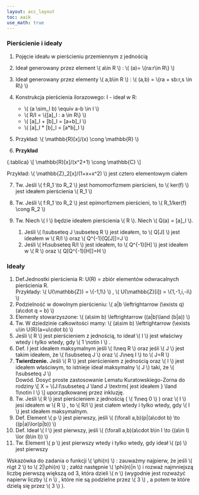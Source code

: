 ```yaml
---
layout: acc_layout
toc: aaik
use_math: true
---
```


### Pierścienie i ideały

1.  Pojęcie ideału w pierścieniu przemiennym z jednością

2.  Ideał generowany przez element  \\(  a\\in R  \\)  :  \\(  (a)= \\{ra:r\\in R\\}  \\) 

3.  Ideał generowany przez elementy  \\(  a,b\\in R  \\)  :  \\(  (a,b) = \\{ra + sb:r,s \\in R\\}  \\) 

4.  Konstrukcja pierścienia ilorazowego: I - ideał w R:
    - \\(  (a \\sim\_I b) \\equiv a-b \\in I  \\) 
    - \\(  R/I = \\{\[a\]\_I : a \\in R\\}  \\) 
    - \\(  \[a\]\_I + \[b\]\_I = \[a+b\]\_I  \\) 
    - \\(  \[a\]\_I \* \[b\]\_I = \[a\*b\]\_I  \\) 

5.  Przykład:  \\(  \\mathbb{R}\[x\]/(x) \\cong \\mathbb{R}  \\) 

6.  **Przykład**

 {.tablica}
 \\[  \\mathbb{R}\[x\]/(x^2+1) \\cong \\mathbb{C}  \\] 

Przykład:  \\(  \\mathbb{Z}\_2\[x\]/(1+x+x^2)  \\)  jest cztero elementowym ciałem

7.  Tw. Jeśli  \\(  f:R\_1 \\to R\_2  \\)  jest homomorfizmem pierścieni, to \\(  ker(f)  \\)  jest ideałem pierścienia  \\(  R\_1  \\) 

8.  Tw. Jeśli  \\(  f:R\_1 \\to R\_2  \\)  jest epimorfizmem pierścieni, to \\(  R\_1/ker(f) \\cong R\_2  \\) 

9.  Tw. Niech  \\(  I  \\)  będzie ideałem pierścienia  \\(  R  \\). Niech \\(  Q(a) = \[a\]\_I  \\).
    1.  Jeśli  \\(  I\\subseteq J \\subseteq R  \\)  jest ideałem, to  \\( 
        Q\[J\]  \\)  jest ideałem w  \\(  R/I  \\)  oraz  \\( 
        Q^{-1}\[Q\[J\]\]=J  \\) 
    2.  Jeśli  \\(  H\\subseteq R/I  \\)  jest ideałem, to  \\( 
        Q^{-1}\[H\]  \\)  jest ideałem w  \\(  R  \\)  oraz  \\( 
        Q\[Q^{-1}\[H\]\]=H  \\) 
  
### Ideały

1.  Def.Jednostki pierścienia R: U(R) = zbiór elementów odwracalnych
    pierścienia R.\
    Przykłady:  \\(  U(\\mathbb{Z}) = \\{-1,1\\}  \\)  ,  \\(  U(\\mathbb{Z}\[i\]) =
    \\{1,-1,i,-i\\}  \\) 
2.  Podzielność w dowolnym pierścieniu:  \\(  a\|b \\leftrightarrow (\\exists
    q)(a\\cdot q = b)  \\) 
3.  Elementy stowarzyszone:  \\(  (a\\sim b) \\leftrightarrow ((a\|b)\\land (b\|a))
    \\) 
4.  Tw. W dziedzinie całkowitości mamy:  \\(  (a\\sim b) \\leftrightarrow (\\exists
    u\\in U(R)(a=u\\cdot b)  \\) 
5.  Jeśli  \\(  R  \\)  jest pierścieniem z jednością, to ideał  \\(  I
     \\)  jest właściwy wtedy i tylko wtedy, gdy  \\(  1 \\notin I  \\) .
6.  Def. I jest ideałem maksymalnym jeśli  \\(  I\\neq R  \\)  oraz
    jeśli  \\(  J  \\)  jest takim ideałem, że  \\(  I\\subseteq J  \\) 
    oraz  \\(  J\\neq I  \\)  to  \\(  J=R  \\) 
7.  **Twierdzenie.** Jeśli  \\(  R  \\)  jest pierścieniem z jednością
    oraz  \\(  I  \\)  jest ideałem właściwym, to istnieje ideał
    maksymalny  \\(  J  \\)  taki, że  \\(  I\\subseteq J  \\) \
    Dowód. Dosyć proste zastosowanie Lematu Kuratowskiego-Zorna do
    rodziny  \\[  X = \\{J:I\\subseteq J \\land J \\textrm{ jest
    ideałem } \\land 1\\notin I \\}  \\]  uporządkowanej przez
    inkluzję.
8.  Tw. Jeśli  \\(  R  \\)  jest pierścieniem z jednością (  \\(  1\\neq
    0  \\)  ) oraz  \\(  I  \\)  jesi ideałem w  \\(  R  \\)  , to  \\( 
    R/I  \\)  jest ciałem wtedy i tylko wtedy, gdy  \\(  I  \\)  jest
    ideałem maksymalnym.
9.  Def. Element  \\(  p  \\)  jest pierwszy, jeśli  \\(  (\\forall
    a,b)(p\|(a\\cdot b) \\to ((p\|a)\\lor(p\|b))  \\) 
10. Def. Ideał  \\(  I  \\)  jest pierwszy, jeśli  \\(  (\\forall
    a,b)(a\\cdot b\\in I \\to ((a\\in I) \\lor (b\\in I))  \\) 
11. Tw. Element  \\(  p  \\)  jest pierwszy wtedy i tylko wtedy, gdy
    ideał  \\(  (p)  \\)  jest pierwszy

Wskazówka do zadania o funkcji  \\(  \\phi(n)  \\)  : zauważmy najpierw,
że jeśli  \\(  n\\gt 2  \\)  to  \\(  2\|\\phi(n)  \\)  ; załóż
następnie  \\(  \\phi(n)\|n  \\)  i rozważ najmniejszą liczbę pierwszą
większą od 3, która dzieli  \\(  n  \\)  (wygodnie jest rozważyć napierw
liczby  \\(  n  \\)  , które nie są podzielne przez  \\(  3  \\)  , a
potem te które dzielą się przez  \\(  3  \\)  ).

